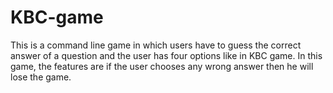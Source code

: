 # KBC-game
This is a command line game in which users have to guess the correct answer of a question and the user has four options like in KBC game. In this game, the features are if the user chooses any wrong answer then he will lose the game.
